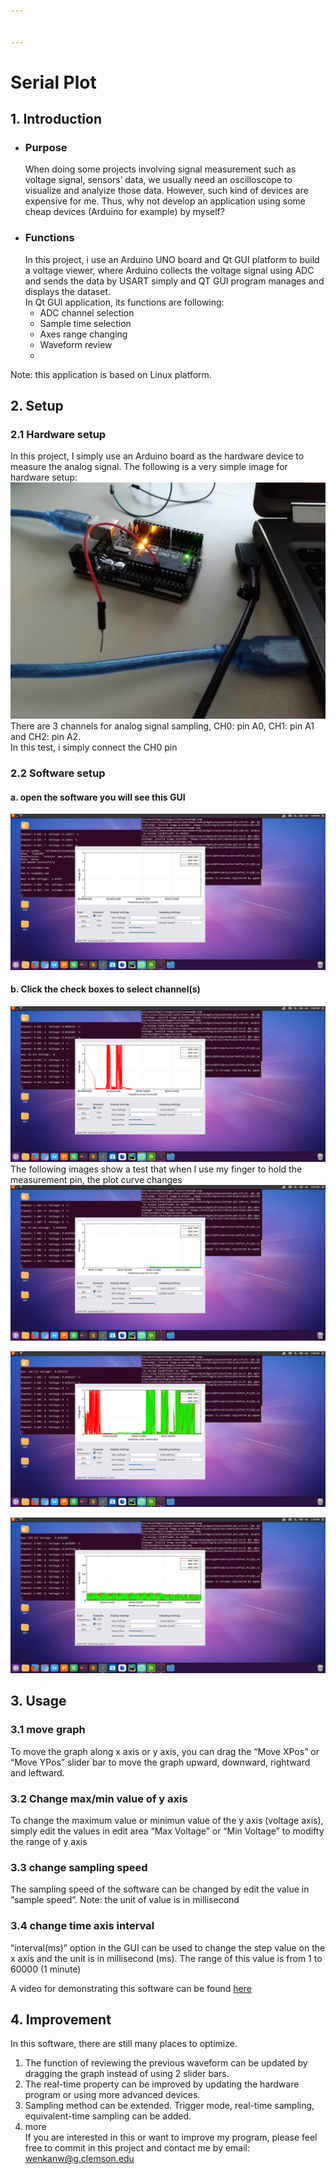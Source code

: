```yaml
---


---
```


<h1 id="serial-plot">Serial Plot</h1>
<h2 id="introduction">1. Introduction</h2>
<ul>
<li>
<h3 id="purpose">Purpose</h3>
When doing some projects involving signal measurement such as voltage  signal, sensors’ data, we usually need an oscilloscope to visualize and analyize those data. However, such kind of devices are expensive for me.  Thus, why not develop an application using some cheap devices (Arduino for example) by myself?</li>
<li>
<h3 id="functions">Functions</h3>
In this project, i use an Arduino UNO board and Qt GUI platform to build a voltage viewer, where Arduino collects the voltage signal using ADC and sends the data by USART simply and QT GUI program manages and displays the dataset.<br>
In Qt GUI application, its functions are following:
<ul>
<li>ADC channel selection</li>
<li>Sample time selection</li>
<li>Axes range changing</li>
<li>Waveform review</li>
<li></li>
</ul>
</li>
</ul>
<p>Note: this  application is based on Linux platform.</p>
<h2 id="setup">2. Setup</h2>
<h3 id="hardware-setup">2.1 Hardware setup</h3>
<p>In this project, I simply use an Arduino board as  the hardware device to measure the analog signal. The following is a very simple image for hardware setup:<br>
<img src="./images/hardware_1.jpg" alt="hardware_1"><br>
There are 3 channels for analog signal sampling, CH0: pin A0, CH1: pin A1 and CH2: pin A2.<br>
In this test, i simply connect the CH0 pin</p>
<h3 id="software-setup">2.2 Software setup</h3>
<h4 id="a.-open-the-software-you-will-see-this-gui">a.	open the software you will see this GUI</h4>
<p><img src="./images/software_1.png" alt="software1"></p>
<h4 id="b.-click-the-check-boxes-to-select-channels">b. Click the check boxes to select channel(s)</h4>
<p><img src="./images/software_2.png" alt="software2"><br>
The following images show a test that when I use my finger to hold the measurement pin, the plot curve changes<br>
<img src="./images/software_3.png" alt="software3"></p>
<p><img src="./images/software_4.png" alt="software4"></p>
<p><img src="./images/software_5.png" alt="software5"></p>
<h2 id="usage">3. Usage</h2>
<h3 id="move-graph">3.1 move graph</h3>
<p>To  move the graph along x axis or y axis, you can drag the “Move XPos”  or “Move YPos” slider bar to move the graph upward, downward, rightward and leftward.</p>
<h3 id="change-maxmin-value-of-y-axis">3.2 Change max/min value of y axis</h3>
<p>To change the maximum value or minimun value of the y axis (voltage axis), simply edit the values in edit area “Max Voltage” or “Min Voltage” to modifty the range of y axis</p>
<h3 id="change-sampling-speed">3.3 change sampling speed</h3>
<p>The sampling speed of the software can be changed by edit the value in “sample speed”. Note: the unit of value is in millisecond</p>
<h3 id="change-time-axis-interval">3.4 change time axis interval</h3>
<p>“interval(ms)” option in the GUI can be used to change the step value on the x axis and the unit is in millisecond (ms). The range of this value is from 1 to 60000 (1 minute)</p>
<p>A video for demonstrating this software can be found <a href="https://youtu.be/XiztBBY-jrM">here</a></p>
<h2 id="improvement">4. Improvement</h2>
<p>In this software, there are still many places to optimize.</p>
<ol>
<li>The function of reviewing the previous waveform can be updated by dragging the graph instead of using 2 slider bars.</li>
<li>The real-time property can be improved by updating the hardware program or using more advanced devices.</li>
<li>Sampling method can be extended. Trigger mode, real-time sampling, equivalent-time sampling can be added.</li>
<li>more<br>
If you are interested in this or want to improve my program, please feel free to commit in this project and contact me by email: <a href="mailto:wenkanw@g.clemson.edu">wenkanw@g.clemson.edu</a></li>
</ol>

